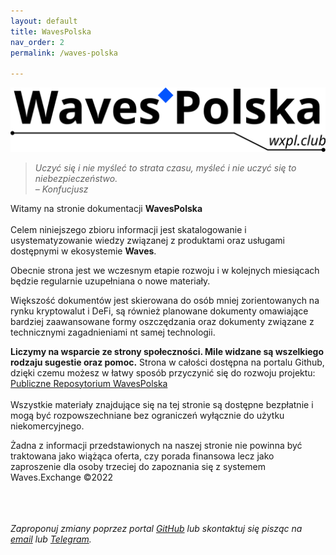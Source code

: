 ```yaml
---
layout: default
title: WavesPolska
nav_order: 2
permalink: /waves-polska

---
```


![](/images/wxpl-logo.svg)

> *Uczyć się i nie myśleć to strata czasu, myśleć i nie uczyć się to niebezpieczeństwo.*
> \
> *– Konfucjusz*

Witamy na stronie dokumentacji **WavesPolska**\
\
Celem niniejszego zbioru informacji jest skatalogowanie i usystematyzowanie wiedzy związanej z produktami oraz usługami dostępnymi w ekosystemie **Waves**.

Obecnie strona jest we wczesnym etapie rozwoju i w kolejnych miesiącach będzie regularnie uzupełniana o nowe materiały.

Większość dokumentów jest skierowana do osób mniej zorientowanych na rynku kryptowalut i DeFi, są również planowane dokumenty omawiające bardziej zaawansowane formy oszczędzania oraz dokumenty związane z technicznymi zagadnieniami nt samej technologii.

**Liczymy na wsparcie ze strony społeczności. Mile widzane są wszelkiego rodzaju sugestie oraz pomoc.**
Strona w całości dostępna na portalu Github, dzięki czemu możesz w łatwy sposób przyczynić się do rozwoju projektu: [Publiczne Reposytorium WavesPolska](https://github.com/wxpl/wxpl.github.io)\
\
Wszystkie materiały znajdujące się na tej stronie są dostępne bezpłatnie i mogą być rozpowszechniane bez ograniczeń wyłącznie do użytku niekomercyjnego.

Żadna z informacji przedstawionych na naszej stronie nie powinna być traktowana jako wiążąca oferta, czy porada finansowa lecz jako zaproszenie dla osoby trzeciej do zapoznania się z systemem Waves.Exchange ©2022

\
\
\
*Zaproponuj zmiany poprzez portal [GitHub](https://github.com/wxpl/wxpl.github.io) lub skontaktuj się pisząc na [email](mailto:contact@wxpl.club) lub [Telegram](https://t.me/waves_polska).*
